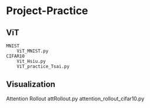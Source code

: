 Project-Practice
===

ViT
---
    MNIST  
        ViT_MNIST.py  
    CIFAR10  
        Vit_Hsiu.py  
        ViT_practice_Tsai.py  

Visualization
---
Attention Rollout
    attRollout.py
    attention_rollout_cifar10.py
  
